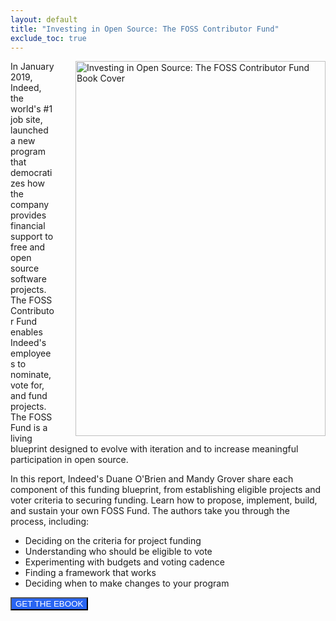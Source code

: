```yaml
---
layout: default
title: "Investing in Open Source: The FOSS Contributor Fund"
exclude_toc: true
---
```

<img align="right" src="{{ site.baseurl }}/images/investing in open source book cover.jpeg" alt="Investing in Open Source: The FOSS Contributor Fund Book Cover" style="width:400px;height:600px;padding-left:30px;"/>

In January 2019, Indeed, the world's #1 job site, launched a new program that democratizes how the company provides financial support to free and open source software projects. The FOSS Contributor Fund enables Indeed's employees to nominate, vote for, and fund projects. The FOSS Fund is a living blueprint designed to evolve with iteration and to increase meaningful participation in open source.

In this report, Indeed's Duane O'Brien and Mandy Grover share each component of this funding blueprint, from establishing eligible projects and voter criteria to securing funding. Learn how to propose, implement, build, and sustain your own FOSS Fund. The authors take you through the process, including:

* Deciding on the criteria for project funding
* Understanding who should be eligible to vote
* Experimenting with budgets and voting cadence
* Finding a framework that works
* Deciding when to make changes to your program


<button style="background:#2965f3;color:white;" name="button" onclick="https://learning.oreilly.com/library/view/investing-in-open/9781098111915/">GET THE EBOOK</button>



